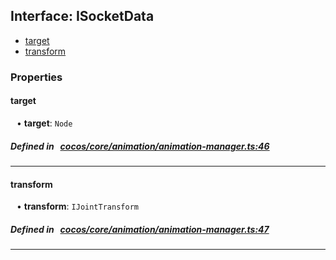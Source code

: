 ## Interface: ISocketData

- [target](#target)
- [transform](#transform)

### Properties

#### target

<div style="margin-left: 10px;">


• **target**: ``Node``

</div>

##### Defined in &nbsp;   [cocos/core/animation/animation-manager.ts:46](https://github.com/cocos-creator/engine/blob/c7bf6b8a9/cocos/core/animation/animation-manager.ts#L46)&nbsp;
___
#### transform

<div style="margin-left: 10px;">


• **transform**: ``IJointTransform``

</div>

##### Defined in &nbsp;   [cocos/core/animation/animation-manager.ts:47](https://github.com/cocos-creator/engine/blob/c7bf6b8a9/cocos/core/animation/animation-manager.ts#L47)&nbsp;
___
